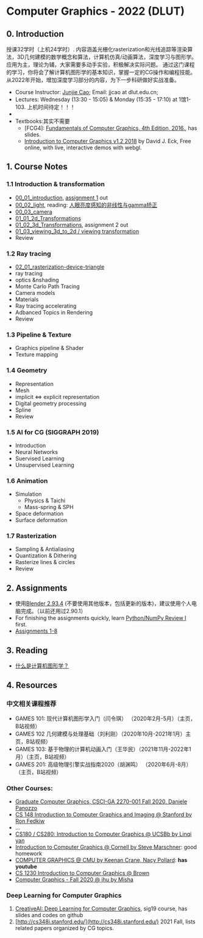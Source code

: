 # Computer Graphics - 2022 (DLUT)
## 0. Introduction
授课32学时（上机24学时）.
内容涵盖光栅化rasterization和光线追踪等渲染算法，3D几何建模的数学概念和算法，计算机仿真/动画算法，深度学习与图形学。
应用为主，理论为辅，大家需要多动手实验，积极解决实际问题。
通过这门课程的学习，你将会了解计算机图形学的基本知识，掌握一定的CG操作和编程技能。从2022年开始，增加深度学习部分的内容，为下一步科研做好实战准备。

<!-- - 目标
    By the end of the course, the student must be able to:
  - Explain and apply the fundamental mathematical concepts of computer-based image and geometry synthesis (synthesis data for training deep learning; basis of VR and simulation)
  - Implement a basic rendering pipeline based on rasterization and raytracing
  - Design and implement basic computer animation algorithms
  - Integrate individual components into a complete graphics application
  - Coordinate a team during a software project? -->

<!-- - 进阶
    You may want to browse interesting research papers in the top avenues in graphics (Siggraph, Siggraph Asia, ACM TOG, Eurographics) and computer vision (CVPR, ICCV, ECCV), as well as some more specialized but equally excellent conferences (SGP, SCA, 3DV). -->

<!-- - Prerequisites: linear algebra, C/C++ programming, and Data Structures -->

- Course Instructor: [Junjie Cao](http://jjcao.github.io/); Email: jjcao at dlut.edu.cn; 
- Lectures: Wednesday (13:30 - 15:05) & Monday (15:35 - 17:10) at 1馆1-103. 上机时间待定！！！
- 
- Textbooks:其实不需要 
  - [FCG4]: [Fundamentals of Computer Graphics, 4th Edition, 2016.](http://www.cs.cornell.edu/courses/cs4620/2014fa/index.shtml), has slides. 
  - [Introduction to Computer Graphics v1.2 2018](http://math.hws.edu/graphicsbook/) by David J. Eck, Free online, with live, interactive demos with webgl.
  <!-- - [Modern OpenGL Guide](https://open.gl/), excellent! elegent!! -->

## 1. Course Notes
### 1.1 Introduction & transformation
- [00_01_introduction](http://pan-yz.chaoxing.com/share/info/dc5968d8ed5cc29f), [assignment 1](https://tricky-shadow-baf.notion.site/HW1-Blender-Basics-c5ddd52f7a1d48bdad8d77bd319aef8e) out
- [00_02_light](http://pan-yz.chaoxing.com/share/info/c74faa7e2618ecdc), reading: [人眼亮度感知的非线性与gamma矫正](https://www.zhihu.com/question/27467127)
- [00_03_camera](http://pan-yz.chaoxing.com/share/info/ebe6118e1449a61b)
- [01_01_2d_Transformations](http://pan-yz.chaoxing.com/share/info/5104d084e1a06ad3)
- [01_02_3d_Transformations](http://pan-yz.chaoxing.com/share/info/a08fa5722fe65ae0), assignment 2 out
- [01_03_viewing_3d_to_2d / viewing transformation](http://pan-yz.chaoxing.com/share/info/e116e246237394d0)
- Review
  
### 1.2 Ray tracing
- [02_01_rasterization-device-triangle](http://pan-yz.chaoxing.com/share/info/13e13623fe1ab681)
- ray tracing
- optics &nshading
- Monte Carlo Path Tracing
- Camera models
- Materials
- Ray tracing accelerating
- Adbanced Topics in Rendering
- Review

### 1.3 Pipeline & Texture
- Graphics pipeline & Shader
- Texture mapping

### 1.4 Geometry
- Representation
- Mesh
- implicit <=> explicit representation
- Digital geometry processing
- Spline
- Review

### 1.5 AI for CG (SIGGRAPH 2019)
- Introduction
- Neural Networks
- Suervised Learning
- Unsupervised Learning

### 1.6 Animation
- Simulation
  - Physics & Taichi
  - Mass-spring & SPH
- Space deformation
- Surface deformation

### 1.7 Rasterization
- Sampling & Antialiasing
- Quantization & Dithering
- Rasterize lines & circles
- Review

## 2. Assignments
- 使用[Blender 2.93.4](https://www.blender.org/) (不要使用其他版本，包括更新的版本)，建议使用个人电脑完成。（以前还用过2.90.1）
- For finishing the assignments quickly, learn [Python/NumPy Review I](homework/NumpyTutorial_Blank.ipynb) first. 
- [Assignments 1-8](http://web.stanford.edu/class/cs148/assignments.html)
<!-- - [Rules & Setup](assignments/)
- [Assignment 1: Hello World (Mesh display, Connected Components & Subdivision)](assignments/assignment_1), deadline: TBD
- [Assignment 3: ](), deadline: TBD -->

## 3. Reading 
- [什么是计算机图形学？](http://staff.ustc.edu.cn/~lgliu/Resources/CG/What_is_CG.htm)

## 4. Resources
### 中文相关课程推荐
- GAMES 101: 现代计算机图形学入门（闫令琪） （2020年2月-5月）（主页，B站视频）
- GAMES 102 几何建模与处理基础（刘利刚）（2020年10月-2021年1月）主页，B站视频）
- GAMES 103: 基于物理的计算机动画入门（王华民）（2021年11月-2022年1月）（主页，B站视频）
- GAMES 201: 高级物理引擎实战指南2020（胡渊鸣） （2020年6月-8月）（主页，B站视频）
### Other Courses:
- [Graduate Computer Graphics, CSCI-GA 2270-001 Fall 2020, Daniele Panozzo](https://github.com/danielepanozzo/cg)
- [CS 148 Introduction to Computer Graphics and Imaging @ Stanford by Ron Fedkiw](http://web.stanford.edu/class/cs148)
- ... 
- [CS180 / CS280: Introduction to Computer Graphics @ UCSBb by Linqi yan](https://sites.cs.ucsb.edu/~lingqi/teaching/cs180.html)
- [Introduction to Computer Graphics @ Cornell by Steve Marschner](http://www.cs.cornell.edu/courses/cs4620/2018fa/): good homework
- [COMPUTER GRAPHICS @ CMU by Keenan Crane, Nacy Pollard](http://15462.courses.cs.cmu.edu/fall2020/): **has youtube**
- [CS 1230 Introduction to Computer Graphics @ Brown]()
- [Computer Graphics - Fall 2020 @ jhu by Misha](https://www.cs.jhu.edu/~misha/Fall20/)

### Deep Learning for Computer Graphics

1. [CreativeAI: Deep Learning for Computer Graphics](http://geometry.cs.ucl.ac.uk/workshops/creativeai/), sig19 course, has slides and codes on github
2. [http://cs348i.stanford.edu/](http://cs348i.stanford.edu/) 2021 Fall, lists related papers organized by CG topics.
<!-- ### Others
- [tutorial, GL]: <a href="http://learnopengl.com">Learn OpenGL</a> (fundamental OpenGL tutorials and notes, practical techniques); <a href="https://learnopengl-cn.github.io">中文网站。</a>使用了GLFW，而不是GLUT
- [tutorial, GL]: <a href="http://ogldev.atspace.co.uk/index.html">Modern OpenGL Tutorials</a>, good explanation and code; <a href="https://blog.csdn.net/column/details/13062.html">中文网站。</a> 使用了FreeGLUT和GLEW，但是前面的code中，FreeGLUT的函数和glut的一样，可以照用。
- [tutorial, GL]: <a href="http://www.songho.ca/opengl/"> OpenGL notes from Song Ho</a>, advance, awesome explanation and code
- [povray](http://www.povray.org/): Open source project for ray tracing
- [G3D](http://g3d.cs.williams.edu/g3d/www/index.html): a modern 3d engine -->

